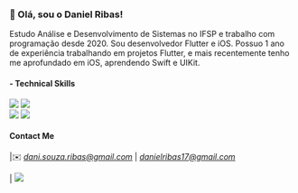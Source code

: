 
### 👋 Olá, sou o Daniel Ribas!

Estudo Análise e Desenvolvimento de Sistemas no IFSP e trabalho com programação desde 2020. 
Sou desenvolvedor Flutter e iOS. Possuo 1 ano de experiência trabalhando em projetos Flutter, e mais recentemente tenho me aprofundado em iOS, aprendendo Swift e UIKit.

#### - Technical Skills
 <img src="https://img.shields.io/badge/Flutter-02569B?style=for-the-badge&logo=flutter&logoColor=white"> <img src = "https://img.shields.io/badge/Swift-FA7343?style=for-the-badge&logo=swift&logoColor=white"><br />
<img src = "https://img.shields.io/badge/-HTML5-E34F26?style=flat&logo=html5&logoColor=white"> <img src = "https://img.shields.io/badge/-CSS3-1572B6?style=flat&logo=css3&logoColor=white">

#### Contact Me
|✉️ *dani.souza.ribas@gmail.com* | *danielribas17@gmail.com*

| <a href="https://www.linkedin.com/in/daniel-ribas-125062209/"><img src = "https://img.shields.io/badge/-Linkedin-0a66c2?style=flat&logo=linkedin&logoColor=white"></a>




